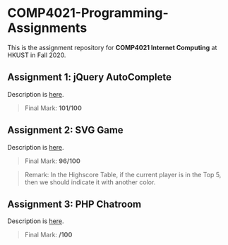 # COMP4021-Programming-Assignments

This is the assignment repository for **COMP4021 Internet Computing** at HKUST in Fall 2020.

## Assignment 1: jQuery AutoComplete

Description is [here](https://github.com/MighTy-Weaver/COMP4021-2020Fall/blob/master/Assignment1/A1_jquery.pdf).

> Final Mark: **101/100**

## Assignment 2: SVG Game

Description
is [here](https://github.com/MighTy-Weaver/COMP4021-2020Fall/blob/master/Assignment2/COMP4021_SVG_Proj_detail_2019F.pdf).

> Final Mark: **96/100**

> Remark: In the Highscore Table, if the current player is in the Top 5, then we should indicate it with another color.

## Assignment 3: PHP Chatroom

Description is [here](https://github.com/MighTy-Weaver/COMP4021-2020Fall/blob/master/Assignment3/a3_2017f.pdf).

> Final Mark: **/100**
